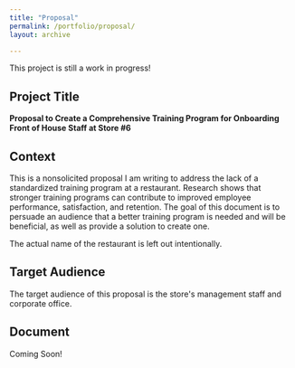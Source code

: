 ```yaml
---
title: "Proposal"
permalink: /portfolio/proposal/
layout: archive

---
```

This project is still a work in progress!

## Project Title

**Proposal to Create a Comprehensive Training Program for Onboarding Front of House Staff at Store #6**

## Context
This is a nonsolicited proposal I am writing to address the lack of a standardized training program at a restaurant. Research shows that stronger training programs can contribute to improved employee performance, satisfaction, and retention. The goal of this document is to persuade an audience that a better training program is needed and will be beneficial, as well as provide a solution to create one. 

The actual name of the restaurant is left out intentionally.

## Target Audience
The target audience of this proposal is the store's management staff and corporate office.

## Document
Coming Soon!
